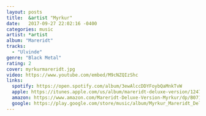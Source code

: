 ```yaml
---
layout: posts
title:  &artist "Myrkur"
date:   2017-09-27 22:02:16 -0400
categories: music
artist: *artist
album: "Mareridt"
tracks:
  - "Ulvinde"
genre: "Black Metal"
rating: 2
cover: myrkurmareridt.jpg
video: https://www.youtube.com/embed/M9cNZQIzShc
links:
  spotify: https://open.spotify.com/album/3ewAlccDDYFoybQaMnkTvW
  apple: https://itunes.apple.com/us/album/mareridt-deluxe-version/1247992721
  amazon: https://www.amazon.com/Mareridt-Deluxe-Version-Myrkur/dp/B071X7FBKP/
  google: https://play.google.com/store/music/album/Myrkur_Mareridt_Deluxe_Version?id=Bzurrihkavyxuwuay3jctv6giji&hl=en
---
```



